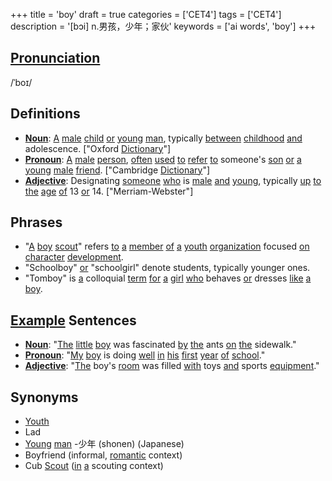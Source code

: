 +++
title = 'boy'
draft = true
categories = ['CET4']
tags = ['CET4']
description = '[bɔi] n.男孩，少年；家伙'
keywords = ['ai words', 'boy']
+++

## [Pronunciation](/en/post/pronunciation/)
/ˈboɪ/

## Definitions
- **[Noun](/en/post/noun/)**: [A](/en/post/a/) [male](/en/post/male/) [child](/en/post/child/) [or](/en/post/or/) [young](/en/post/young/) [man](/en/post/man/), typically [between](/en/post/between/) [childhood](/en/post/childhood/) [and](/en/post/and/) adolescence. ["Oxford [Dictionary](/en/post/dictionary/)"]
- **[Pronoun](/en/post/pronoun/)**: [A](/en/post/a/) [male](/en/post/male/) [person](/en/post/person/), [often](/en/post/often/) [used](/en/post/used/) [to](/en/post/to/) [refer](/en/post/refer/) [to](/en/post/to/) someone's [son](/en/post/son/) [or](/en/post/or/) [a](/en/post/a/) [young](/en/post/young/) [male](/en/post/male/) [friend](/en/post/friend/). ["Cambridge [Dictionary](/en/post/dictionary/)"]
- **[Adjective](/en/post/adjective/)**: Designating [someone](/en/post/someone/) [who](/en/post/who/) is [male](/en/post/male/) [and](/en/post/and/) [young](/en/post/young/), typically [up](/en/post/up/) [to](/en/post/to/) [the](/en/post/the/) [age](/en/post/age/) [of](/en/post/of/) 13 [or](/en/post/or/) 14. ["Merriam-Webster"]

## Phrases
- "[A](/en/post/a/) [boy](/en/post/boy/) [scout](/en/post/scout/)" refers [to](/en/post/to/) [a](/en/post/a/) [member](/en/post/member/) [of](/en/post/of/) [a](/en/post/a/) [youth](/en/post/youth/) [organization](/en/post/organization/) focused [on](/en/post/on/) [character](/en/post/character/) [development](/en/post/development/).
- "Schoolboy" [or](/en/post/or/) "schoolgirl" denote students, typically younger ones.
- "Tomboy" is [a](/en/post/a/) colloquial [term](/en/post/term/) [for](/en/post/for/) [a](/en/post/a/) [girl](/en/post/girl/) [who](/en/post/who/) behaves [or](/en/post/or/) dresses [like](/en/post/like/) [a](/en/post/a/) [boy](/en/post/boy/).

## [Example](/en/post/example/) Sentences
- **[Noun](/en/post/noun/)**: "[The](/en/post/the/) [little](/en/post/little/) [boy](/en/post/boy/) was fascinated [by](/en/post/by/) [the](/en/post/the/) ants [on](/en/post/on/) [the](/en/post/the/) sidewalk."
- **[Pronoun](/en/post/pronoun/)**: "[My](/en/post/my/) [boy](/en/post/boy/) is doing [well](/en/post/well/) [in](/en/post/in/) [his](/en/post/his/) [first](/en/post/first/) [year](/en/post/year/) [of](/en/post/of/) [school](/en/post/school/)."
- **[Adjective](/en/post/adjective/)**: "[The](/en/post/the/) boy's [room](/en/post/room/) was filled [with](/en/post/with/) toys [and](/en/post/and/) sports [equipment](/en/post/equipment/)."

## Synonyms
- [Youth](/en/post/youth/)
- Lad
- [Young](/en/post/young/) [man](/en/post/man/)
-少年 (shonen) (Japanese)
- Boyfriend (informal, [romantic](/en/post/romantic/) context)
- Cub [Scout](/en/post/scout/) ([in](/en/post/in/) [a](/en/post/a/) scouting context)
